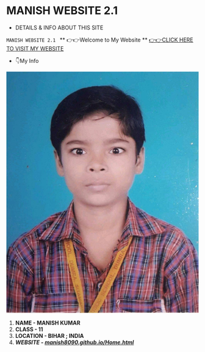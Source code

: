 # MANISH WEBSITE 2.1 
* DETAILS & INFO ABOUT THIS SITE

`MANISH WEBSITE 2.1 `
** 👉👉Welcome to My Website
** [👉👉CLICK HERE TO VISIT MY WEBSITE](https://manish8090.github.io/Home.html)


* 👇My Info

![Image](/images/manish-childhood.jpg)
1. **NAME - MANISH KUMAR**
2. **CLASS - 11**
3. **LOCATION - BIHAR ; INDIA**
4. _**WEBSITE - [manish8090.github.io/Home.html](https://manish8090.github.io/Home.html)**_
